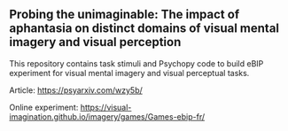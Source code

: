 ## Probing the unimaginable: The impact of aphantasia on distinct domains of visual mental imagery and visual perception

This repository contains task stimuli and Psychopy code to build eBIP experiment for visual mental imagery and visual perceptual tasks.  

Article: https://psyarxiv.com/wzy5b/

Online experiment: https://visual-imagination.github.io/imagery/games/Games-ebip-fr/


